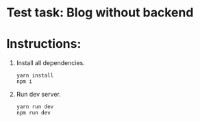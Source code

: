 # Test task: Blog without backend

# Instructions:

1. Install all dependencies.

   ```console
   yarn install
   npm i
   ```

2. Run dev server.

   ```console
   yarn run dev
   npm run dev
   ```
